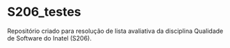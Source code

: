 # S206_testes
Repositório criado para resolução de lista avaliativa da disciplina Qualidade de Software do Inatel (S206).
